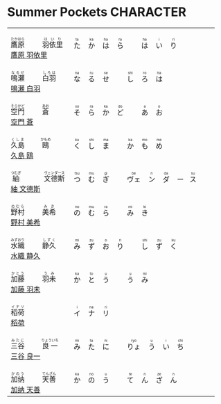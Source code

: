 # Summer Pockets CHARACTER

<table>
    <tbody>
        <tr class="tr">
            <td>
                <br>
                <ruby class="ruby">
                    <span>鷹原</span>
                    <rp>(</rp>
                    <rt class="ruby-ja">たかはら</rt>
                    <rp>)</rp>
                </ruby>
                <span>&emsp;&emsp;</span>
                <ruby class="ruby">
                    <span>羽依里</span>
                    <rp>(</rp>
                    <rt class="ruby-ja">はいり</rt>
                    <rp>)</rp>
                </ruby>
                <br>
                <a href="https://zh.moegirl.org.cn/%E9%B9%B0%E5%8E%9F%E7%BE%BD%E4%BE%9D%E9%87%8C" target="_blank">鷹原 羽依里</a>
                <br>
            </td>
            <td>
                <ruby class="ruby">
                    た
                    <rp>(</rp>
                    <rt class="ruby-ja">ta</rt>
                    <rp>)</rp>
                </ruby>
                <span>&nbsp;&nbsp;</span>
                <ruby class="ruby">
                    か
                    <rp>(</rp>
                    <rt class="ruby-ja">ka</rt>
                    <rp>)</rp>
                </ruby>
                <span>&nbsp;&nbsp;</span>
                <ruby class="ruby">
                    は
                    <rp>(</rp>
                    <rt class="ruby-ja">ha</rt>
                    <rp>)</rp>
                </ruby>
                <span>&nbsp;&nbsp;</span>
                <ruby class="ruby">
                    ら
                    <rp>(</rp>
                    <rt class="ruby-ja">ra</rt>
                    <rp>)</rp>
                </ruby>
                <span>&emsp;&emsp;</span>
                <ruby class="ruby">
                    は
                    <rp>(</rp>
                    <rt class="ruby-ja">ha</rt>
                    <rp>)</rp>
                </ruby>
                <span>&nbsp;&nbsp;</span>
                <ruby class="ruby">
                    い
                    <rp>(</rp>
                    <rt class="ruby-ja">i</rt>
                    <rp>)</rp>
                </ruby>
                <span>&nbsp;&nbsp;</span>
                <ruby class="ruby">
                    り
                    <rp>(</rp>
                    <rt class="ruby-ja">ri</rt>
                    <rp>)</rp>
                </ruby>
            </td>
        </tr>
        <tr class="tr">
            <td>
                <br>
                <ruby class="ruby">
                    <span>鳴瀬</span>
                    <rp>(</rp>
                    <rt class="ruby-ja">なるせ</rt>
                    <rp>)</rp>
                </ruby>
                <span>&emsp;&emsp;</span>
                <ruby class="ruby">
                    <span>白羽</span>
                    <rp>(</rp>
                    <rt class="ruby-ja">しろは</rt>
                    <rp>)</rp>
                </ruby>
                <br>
                <a href="https://key.visualarts.gr.jp/summer/character.html#shiroha" target="_blank">鳴瀬 白羽</a>
                <br>
            </td>
            <td>
                <ruby class="ruby">
                    な
                    <rp>(</rp>
                    <rt class="ruby-ja">na</rt>
                    <rp>)</rp>
                </ruby>
                <span>&nbsp;&nbsp;</span>
                <ruby class="ruby">
                    る
                    <rp>(</rp>
                    <rt class="ruby-ja">ru</rt>
                    <rp>)</rp>
                </ruby>
                <span>&nbsp;&nbsp;</span>
                <ruby class="ruby">
                    せ
                    <rp>(</rp>
                    <rt class="ruby-ja">se</rt>
                    <rp>)</rp>
                </ruby>
                <span>&emsp;&emsp;</span>
                <ruby class="ruby">
                    し
                    <rp>(</rp>
                    <rt class="ruby-ja">shi</rt>
                    <rp>)</rp>
                </ruby>
                <span>&nbsp;&nbsp;</span>
                <ruby class="ruby">
                    ろ
                    <rp>(</rp>
                    <rt class="ruby-ja">ro</rt>
                    <rp>)</rp>
                </ruby>
                <span>&nbsp;&nbsp;</span>
                <ruby class="ruby">
                    は
                    <rp>(</rp>
                    <rt class="ruby-ja">ha</rt>
                    <rp>)</rp>
                </ruby>
            </td>
        </tr>
        <tr class="tr">
            <td>
                <br>
                <ruby class="ruby">
                    <span>空門</span>
                    <rp>(</rp>
                    <rt class="ruby-ja">そらかど</rt>
                    <rp>)</rp>
                </ruby>
                <span>&emsp;&emsp;</span>
                <ruby class="ruby">
                    <span>蒼</span>
                    <rp>(</rp>
                    <rt class="ruby-ja">あお</rt>
                    <rp>)</rp>
                </ruby>
                <br>
                <a href="https://key.visualarts.gr.jp/summer/character.html#ao" target="_blank">空門 蒼</a>
                <br>
            </td>
            <td>
                <ruby class="ruby">
                    そ
                    <rp>(</rp>
                    <rt class="ruby-ja">so</rt>
                    <rp>)</rp>
                </ruby>
                <span>&nbsp;&nbsp;</span>
                <ruby class="ruby">
                    ら
                    <rp>(</rp>
                    <rt class="ruby-ja">ra</rt>
                    <rp>)</rp>
                </ruby>
                <span>&nbsp;&nbsp;</span>
                <ruby class="ruby">
                    か
                    <rp>(</rp>
                    <rt class="ruby-ja">ka</rt>
                    <rp>)</rp>
                </ruby>
                <span>&nbsp;&nbsp;</span>
                <ruby class="ruby">
                    ど
                    <rp>(</rp>
                    <rt class="ruby-ja">do</rt>
                    <rp>)</rp>
                </ruby>
                <span>&emsp;&emsp;</span>
                <ruby class="ruby">
                    あ
                    <rp>(</rp>
                    <rt class="ruby-ja">a</rt>
                    <rp>)</rp>
                </ruby>
                <span>&nbsp;&nbsp;</span>
                <ruby class="ruby">
                    お
                    <rp>(</rp>
                    <rt class="ruby-ja">o</rt>
                    <rp>)</rp>
                </ruby>
            </td>
        </tr>
        <tr class="tr">
            <td>
                <br>
                <ruby class="ruby">
                    <span>久島</span>
                    <rp>(</rp>
                    <rt class="ruby-ja">くしま</rt>
                    <rp>)</rp>
                </ruby>
                <span>&emsp;&emsp;</span>
                <ruby class="ruby">
                    <span>鴎</span>
                    <rp>(</rp>
                    <rt class="ruby-ja">かもめ</rt>
                    <rp>)</rp>
                </ruby>
                <br>
                <a href="https://key.visualarts.gr.jp/summer/character.html#kamome" target="_blank">久島 鴎</a>
                <br>
            </td>
            <td>
                <ruby class="ruby">
                    く
                    <rp>(</rp>
                    <rt class="ruby-ja">ku</rt>
                    <rp>)</rp>
                </ruby>
                <span>&nbsp;&nbsp;</span>
                <ruby class="ruby">
                    し
                    <rp>(</rp>
                    <rt class="ruby-ja">shi</rt>
                    <rp>)</rp>
                </ruby>
                <span>&nbsp;&nbsp;</span>
                <ruby class="ruby">
                    ま
                    <rp>(</rp>
                    <rt class="ruby-ja">ma</rt>
                    <rp>)</rp>
                </ruby>
                <span>&emsp;&emsp;</span>
                <ruby class="ruby">
                    か
                    <rp>(</rp>
                    <rt class="ruby-ja">ka</rt>
                    <rp>)</rp>
                </ruby>
                <span>&nbsp;&nbsp;</span>
                <ruby class="ruby">
                    も
                    <rp>(</rp>
                    <rt class="ruby-ja">mo</rt>
                    <rp>)</rp>
                </ruby>
                <span>&nbsp;&nbsp;</span>
                <ruby class="ruby">
                    め
                    <rp>(</rp>
                    <rt class="ruby-ja">me</rt>
                    <rp>)</rp>
                </ruby>
            </td>
        </tr>
        <tr class="tr">
            <td>
                <br>
                <ruby class="ruby">
                    <span>紬</span>
                    <rp>(</rp>
                    <rt class="ruby-ja">つむぎ</rt>
                    <rp>)</rp>
                </ruby>
                <span>&emsp;&emsp;&emsp;</span>
                <ruby class="ruby">
                    <span>文德斯</span>
                    <rp>(</rp>
                    <rt class="ruby-ja">ヴェンダース</rt>
                    <rp>)</rp>
                </ruby>
                <br>
                <a href="https://key.visualarts.gr.jp/summer/character.html#wenders" target="_blank">紬 文德斯</a>
                <br>
            </td>
            <td>
                <ruby class="ruby">
                    つ
                    <rp>(</rp>
                    <rt class="ruby-ja">tsu</rt>
                    <rp>)</rp>
                </ruby>
                <span>&nbsp;&nbsp;</span>
                <ruby class="ruby">
                    む
                    <rp>(</rp>
                    <rt class="ruby-ja">mu</rt>
                    <rp>)</rp>
                </ruby>
                <span>&nbsp;&nbsp;</span>
                <ruby class="ruby">
                    ぎ
                    <rp>(</rp>
                    <rt class="ruby-ja">gi</rt>
                    <rp>)</rp>
                </ruby>
                <span>&emsp;&emsp;</span>
                <ruby class="ruby">
                    ヴェ
                    <rp>(</rp>
                    <rt class="ruby-ja">be</rt>
                    <rp>)</rp>
                </ruby>
                <span>&nbsp;&nbsp;</span>
                <ruby class="ruby">
                    ン
                    <rp>(</rp>
                    <rt class="ruby-ja">n</rt>
                    <rp>)</rp>
                </ruby>
                <span>&nbsp;&nbsp;</span>
                <ruby class="ruby">
                    ダ
                    <rp>(</rp>
                    <rt class="ruby-ja">da</rt>
                    <rp>)</rp>
                </ruby>
                <span>&nbsp;&nbsp;</span>
                <ruby class="ruby">
                    ー
                    <rp>(</rp>
                    <rt class="ruby-ja"></rt>
                    <rp>)</rp>
                </ruby>
                <span>&nbsp;&nbsp;</span>
                <ruby class="ruby">
                    ス
                    <rp>(</rp>
                    <rt class="ruby-ja">su</rt>
                    <rp>)</rp>
                </ruby>
            </td>
        </tr>
        <tr class="tr">
            <td>
                <br>
                <ruby class="ruby">
                    <span>野村</span>
                    <rp>(</rp>
                    <rt class="ruby-ja">のむら</rt>
                    <rp>)</rp>
                </ruby>
                <span>&emsp;&emsp;</span>
                <ruby class="ruby">
                    <span>美希</span>
                    <rp>(</rp>
                    <rt class="ruby-ja">みき</rt>
                    <rp>)</rp>
                </ruby>
                <br>
                <a href="https://key.visualarts.gr.jp/summer/character.html#nomura" target="_blank">野村 美希</a>
                <br>
            </td>
            <td>
                <ruby class="ruby">
                    の
                    <rp>(</rp>
                    <rt class="ruby-ja">no</rt>
                    <rp>)</rp>
                </ruby>
                <span>&nbsp;&nbsp;</span>
                <ruby class="ruby">
                    む
                    <rp>(</rp>
                    <rt class="ruby-ja">mu</rt>
                    <rp>)</rp>
                </ruby>
                <span>&nbsp;&nbsp;</span>
                <ruby class="ruby">
                    ら
                    <rp>(</rp>
                    <rt class="ruby-ja">ra</rt>
                    <rp>)</rp>
                </ruby>
                <span>&emsp;&emsp;</span>
                <ruby class="ruby">
                    み
                    <rp>(</rp>
                    <rt class="ruby-ja">mi</rt>
                    <rp>)</rp>
                </ruby>
                <span>&nbsp;&nbsp;</span>
                <ruby class="ruby">
                    き
                    <rp>(</rp>
                    <rt class="ruby-ja">ki</rt>
                    <rp>)</rp>
                </ruby>
            </td>
        </tr>
        <tr class="tr">
            <td>
                <br>
                <ruby class="ruby">
                    <span>水織</span>
                    <rp>(</rp>
                    <rt class="ruby-ja">みずおり</rt>
                    <rp>)</rp>
                </ruby>
                <span>&emsp;&emsp;</span>
                <ruby class="ruby">
                    <span>静久</span>
                    <rp>(</rp>
                    <rt class="ruby-ja">しずく</rt>
                    <rp>)</rp>
                </ruby>
                <br>
                <a href="https://key.visualarts.gr.jp/summer/character.html#shizuku" target="_blank">水織 静久</a>
                <br>
            </td>
            <td>
                <ruby class="ruby">
                    み
                    <rp>(</rp>
                    <rt class="ruby-ja">mi</rt>
                    <rp>)</rp>
                </ruby>
                <span>&nbsp;&nbsp;</span>
                <ruby class="ruby">
                    ず
                    <rp>(</rp>
                    <rt class="ruby-ja">zu</rt>
                    <rp>)</rp>
                </ruby>
                <span>&nbsp;&nbsp;</span>
                <ruby class="ruby">
                    お
                    <rp>(</rp>
                    <rt class="ruby-ja">o</rt>
                    <rp>)</rp>
                </ruby>
                <span>&nbsp;&nbsp;</span>
                <ruby class="ruby">
                    り
                    <rp>(</rp>
                    <rt class="ruby-ja">ri</rt>
                    <rp>)</rp>
                </ruby>
                <span>&emsp;&emsp;</span>
                <ruby class="ruby">
                    し
                    <rp>(</rp>
                    <rt class="ruby-ja">shi</rt>
                    <rp>)</rp>
                </ruby>
                <span>&nbsp;&nbsp;</span>
                <ruby class="ruby">
                    ず
                    <rp>(</rp>
                    <rt class="ruby-ja">zu</rt>
                    <rp>)</rp>
                </ruby>
                <span>&nbsp;&nbsp;</span>
                <ruby class="ruby">
                    く
                    <rp>(</rp>
                    <rt class="ruby-ja">ku</rt>
                    <rp>)</rp>
                </ruby>
            </td>
        </tr>
        <tr class="tr">
            <td>
                <br>
                <ruby class="ruby">
                    <span>加藤</span>
                    <rp>(</rp>
                    <rt class="ruby-ja">かとう</rt>
                    <rp>)</rp>
                </ruby>
                <span>&emsp;&emsp;</span>
                <ruby class="ruby">
                    <span>羽未</span>
                    <rp>(</rp>
                    <rt class="ruby-ja">うみ</rt>
                    <rp>)</rp>
                </ruby>
                <br>
                <a href="https://key.visualarts.gr.jp/summer/character.html#kato" target="_blank">加藤 羽未</a>
                <br>
            </td>
            <td>
                <ruby class="ruby">
                    か
                    <rp>(</rp>
                    <rt class="ruby-ja">ka</rt>
                    <rp>)</rp>
                </ruby>
                <span>&nbsp;&nbsp;</span>
                <ruby class="ruby">
                    と
                    <rp>(</rp>
                    <rt class="ruby-ja">to</rt>
                    <rp>)</rp>
                </ruby>
                <span>&nbsp;&nbsp;</span>
                <ruby class="ruby">
                    う
                    <rp>(</rp>
                    <rt class="ruby-ja">u</rt>
                    <rp>)</rp>
                </ruby>
                <span>&emsp;&emsp;</span>
                <ruby class="ruby">
                    う
                    <rp>(</rp>
                    <rt class="ruby-ja">u</rt>
                    <rp>)</rp>
                </ruby>
                <span>&nbsp;&nbsp;</span>
                <ruby class="ruby">
                    み
                    <rp>(</rp>
                    <rt class="ruby-ja">mi</rt>
                    <rp>)</rp>
                </ruby>
            </td>
        </tr>
        <tr class="tr">
            <td>
                <br>
                <ruby class="ruby">
                    <span>稻荷</span>
                    <rp>(</rp>
                    <rt class="ruby-ja">イナリ</rt>
                    <rp>)</rp>
                </ruby>
                <br>
                <a href="https://key.visualarts.gr.jp/summer/character.html#inari" target="_blank">稻荷</a>
                <br>
            </td>
            <td>
                <ruby class="ruby">
                    イ
                    <rp>(</rp>
                    <rt class="ruby-ja">i</rt>
                    <rp>)</rp>
                </ruby>
                <span>&nbsp;&nbsp;</span>
                <ruby class="ruby">
                    ナ
                    <rp>(</rp>
                    <rt class="ruby-ja">na</rt>
                    <rp>)</rp>
                </ruby>
                <span>&nbsp;&nbsp;</span>
                <ruby class="ruby">
                    リ
                    <rp>(</rp>
                    <rt class="ruby-ja">ri</rt>
                    <rp>)</rp>
                </ruby>
            </td>
        </tr>
        <tr class="tr">
            <td>
                <br>
                <ruby class="ruby">
                    <span>三谷</span>
                    <rp>(</rp>
                    <rt class="ruby-ja">みたに</rt>
                    <rp>)</rp>
                </ruby>
                <span>&emsp;&emsp;</span>
                <ruby class="ruby">
                    <span>良一</span>
                    <rp>(</rp>
                    <rt class="ruby-ja">りょういち</rt>
                    <rp>)</rp>
                </ruby>
                <br>
                <a href="https://key.visualarts.gr.jp/summer/character.html#mitani" target="_blank">三谷 良一</a>
                <br>
            </td>
            <td>
                <ruby class="ruby">
                    み
                    <rp>(</rp>
                    <rt class="ruby-ja">mi</rt>
                    <rp>)</rp>
                </ruby>
                <span>&nbsp;&nbsp;</span>
                <ruby class="ruby">
                    た
                    <rp>(</rp>
                    <rt class="ruby-ja">ta</rt>
                    <rp>)</rp>
                </ruby>
                <span>&nbsp;&nbsp;</span>
                <ruby class="ruby">
                    に
                    <rp>(</rp>
                    <rt class="ruby-ja">ni</rt>
                    <rp>)</rp>
                </ruby>
                <span>&emsp;&emsp;</span>
                <ruby class="ruby">
                    りょ
                    <rp>(</rp>
                    <rt class="ruby-ja">ryo</rt>
                    <rp>)</rp>
                </ruby>
                <span>&nbsp;&nbsp;</span>
                <ruby class="ruby">
                    う
                    <rp>(</rp>
                    <rt class="ruby-ja">u</rt>
                    <rp>)</rp>
                </ruby>
                <span>&nbsp;&nbsp;</span>
                <ruby class="ruby">
                    い
                    <rp>(</rp>
                    <rt class="ruby-ja">i</rt>
                    <rp>)</rp>
                </ruby>
                <span>&nbsp;&nbsp;</span>
                <ruby class="ruby">
                    ち
                    <rp>(</rp>
                    <rt class="ruby-ja">chi</rt>
                    <rp>)</rp>
                </ruby>
            </td>
        </tr>
        <tr class="tr">
            <td>
                <br>
                <ruby class="ruby">
                    <span>加纳</span>
                    <rp>(</rp>
                    <rt class="ruby-ja">かのう</rt>
                    <rp>)</rp>
                </ruby>
                <span>&emsp;&emsp;</span>
                <ruby class="ruby">
                    <span>天善</span>
                    <rp>(</rp>
                    <rt class="ruby-ja">てんざん</rt>
                    <rp>)</rp>
                </ruby>
                <br>
                <a href="https://key.visualarts.gr.jp/summer/character.html#kano" target="_blank">加纳 天善</a>
                <br>
            </td>
            <td>
                <ruby class="ruby">
                    か
                    <rp>(</rp>
                    <rt class="ruby-ja">ka</rt>
                    <rp>)</rp>
                </ruby>
                <span>&nbsp;&nbsp;</span>
                <ruby class="ruby">
                    の
                    <rp>(</rp>
                    <rt class="ruby-ja">no</rt>
                    <rp>)</rp>
                </ruby>
                <span>&nbsp;&nbsp;</span>
                <ruby class="ruby">
                    う
                    <rp>(</rp>
                    <rt class="ruby-ja">u</rt>
                    <rp>)</rp>
                </ruby>
                <span>&emsp;&emsp;</span>
                <ruby class="ruby">
                    て
                    <rp>(</rp>
                    <rt class="ruby-ja">te</rt>
                    <rp>)</rp>
                </ruby>
                <span>&nbsp;&nbsp;</span>
                <ruby class="ruby">
                    ん
                    <rp>(</rp>
                    <rt class="ruby-ja">n</rt>
                    <rp>)</rp>
                </ruby>
                <span>&nbsp;&nbsp;</span>
                <ruby class="ruby">
                    ざ
                    <rp>(</rp>
                    <rt class="ruby-ja">ze</rt>
                    <rp>)</rp>
                </ruby>
                <span>&nbsp;&nbsp;</span>
                <ruby class="ruby">
                    ん
                    <rp>(</rp>
                    <rt class="ruby-ja">n</rt>
                    <rp>)</rp>
                </ruby>
            </td>
        </tr>
    </tbody>
</table>